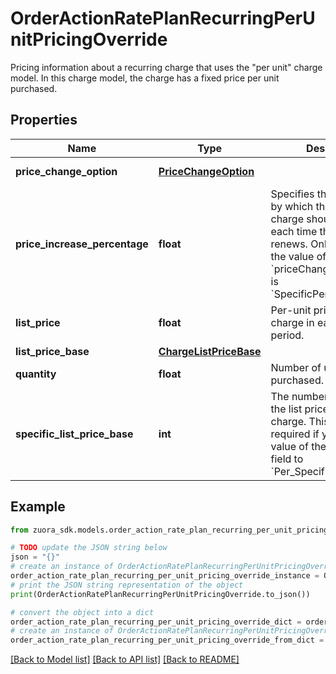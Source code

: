 # OrderActionRatePlanRecurringPerUnitPricingOverride

Pricing information about a recurring charge that uses the \"per unit\" charge model. In this charge model, the charge has a fixed price per unit purchased. 

## Properties

Name | Type | Description | Notes
------------ | ------------- | ------------- | -------------
**price_change_option** | [**PriceChangeOption**](PriceChangeOption.md) |  | [optional] [default to PriceChangeOption.NOCHANGE]
**price_increase_percentage** | **float** | Specifies the percentage by which the price of the charge should change each time the subscription renews. Only applicable if the value of the &#x60;priceChangeOption&#x60; field is &#x60;SpecificPercentageValue&#x60;.  | [optional] 
**list_price** | **float** | Per-unit price of the charge in each recurring period.  | [optional] 
**list_price_base** | [**ChargeListPriceBase**](ChargeListPriceBase.md) |  | [optional] 
**quantity** | **float** | Number of units purchased.  | [optional] 
**specific_list_price_base** | **int** | The number of months for the list price base of the charge. This field is required if you set the value of the &#x60;listPriceBase&#x60; field to &#x60;Per_Specific_Months&#x60;.  | [optional] 

## Example

```python
from zuora_sdk.models.order_action_rate_plan_recurring_per_unit_pricing_override import OrderActionRatePlanRecurringPerUnitPricingOverride

# TODO update the JSON string below
json = "{}"
# create an instance of OrderActionRatePlanRecurringPerUnitPricingOverride from a JSON string
order_action_rate_plan_recurring_per_unit_pricing_override_instance = OrderActionRatePlanRecurringPerUnitPricingOverride.from_json(json)
# print the JSON string representation of the object
print(OrderActionRatePlanRecurringPerUnitPricingOverride.to_json())

# convert the object into a dict
order_action_rate_plan_recurring_per_unit_pricing_override_dict = order_action_rate_plan_recurring_per_unit_pricing_override_instance.to_dict()
# create an instance of OrderActionRatePlanRecurringPerUnitPricingOverride from a dict
order_action_rate_plan_recurring_per_unit_pricing_override_from_dict = OrderActionRatePlanRecurringPerUnitPricingOverride.from_dict(order_action_rate_plan_recurring_per_unit_pricing_override_dict)
```
[[Back to Model list]](../README.md#documentation-for-models) [[Back to API list]](../README.md#documentation-for-api-endpoints) [[Back to README]](../README.md)


